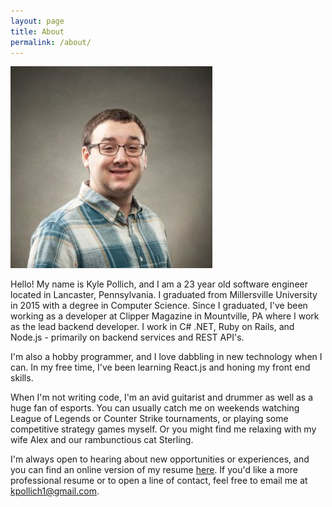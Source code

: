 ```yaml
---
layout: page
title: About
permalink: /about/
---
```


<img alt="Kyle Pollich" src="/assets/myface.jpg" class="about-img" />

Hello! My name is Kyle Pollich, and I am a 23 year old software engineer located in Lancaster, Pennsylvania. I graduated from Millersville University in 2015 with a degree in Computer Science. Since I graduated, I've been working as a developer at Clipper Magazine in Mountville, PA where I work as the lead backend developer. I work in C# .NET, Ruby on Rails, and Node.js - primarily on backend services and REST API's.

I'm also a hobby programmer, and I love dabbling in new technology when I can. In my free time, I've been learning React.js and honing my front end skills.

When I'm not writing code, I'm an avid guitarist and drummer as well as a huge fan of esports. You can usually catch me on weekends watching League of Legends or Counter Strike tournaments, or playing some competitive strategy games myself. Or you might find me relaxing with my wife Alex and our rambunctious cat Sterling.

I'm always open to hearing about new opportunities or experiences, and you can find an online version of my resume [here](/resume). If you'd like a more professional resume or to open a line of contact, feel free to email me at [kpollich1@gmail.com](mailto:kpollich1@gmail.com).
